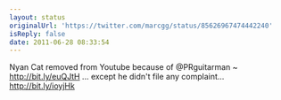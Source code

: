 ```yaml
---
layout: status
originalUrl: 'https://twitter.com/marcgg/status/85626967474442240'
isReply: false
date: 2011-06-28 08:33:54
---
```


Nyan Cat removed from Youtube because of @PRguitarman ~ http://bit.ly/euQJtH ... except he didn't file any complaint... http://bit.ly/ioyjHk
